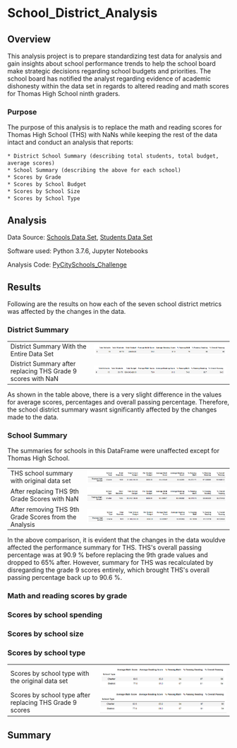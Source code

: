 # School_District_Analysis

## Overview 
This analysis project is to prepare standardizing test data for analysis and gain insights about school performance trends to help the school board make strategic decisions regarding school budgets and priorities. The school board has notified the analyst regarding evidence of academic dishonesty within the data set in regards to altered reading and math scores for Thomas High School ninth graders.

### Purpose 
The purpose of this analysis is to replace the math and reading scores for Thomas High School (THS) with NaNs while keeping the rest of the data intact and conduct an analysis that reports:

    * District School Summary (describing total students, total budget, average scores)
    * School Summary (describing the above for each school)
    * Scores by Grade
    * Scores by School Budget
    * Scores by School Size
    * Scores by School Type


## Analysis 

Data Source: [Schools Data Set](Resources/school_data.csv),
            [Students Data Set](Resources/student_data.csv)

Software used: Python 3.7.6, Jupyter Notebooks

Analysis Code: [PyCitySchools_Challenge](PyCitySchools_Challenge.ipynb)

## Results

Following are the results on how each of the seven school district metrics was affected by the changes in the data.


### District Summary

|           |          |
|-----------|----------|        
|District Summary With the Entire Data Set   |![Original School District Summary](Images/School_District_Summary_Original.PNG)|
|District Summary after replacing THS Grade 9 scores with NaN|![New School District Summary](Images/School_District_Summary_Challenge.PNG)|

As shown in the table above, there is a very slight difference in the values for average scores, percentages and overall passing percentage. Therefore, the school district summary wasnt significantly affected by the changes made to the data. 

### School Summary

The summaries for schools in this DataFrame were unaffected except for Thomas High School.  

|    |    |
|----|----|
|THS school summary with original data set|![Original School Summary](Images/School_Summary_Original.PNG)|
|After replacing THS 9th Grade Scores with NaN|![New School Summary](Images/School_Summary_Challenge.PNG)|
|After removing THS 9th Grade Scores from the Analysis|![After removing Grade 9 from Total Student](Images/School_Summary_ChallengeAfter.PNG)|

In the above comparison, it is evident that the changes in the data wouldve affected the performance summary for THS. THS's overall passing percentage was at 90.9 % before replacing the 9th grade values and dropped to 65% after. However, summary for THS was recalculated by disregarding the grade 9 scores entirely, which brought THS's overall passing percentage back up to 90.6 %.
 
[//]: # "How does replacing the ninth graders’ math and reading scores affect Thomas High School’s performance relative to the other schools?"


### Math and reading scores by grade
    
### Scores by school spending
    
### Scores by school size

### Scores by school type

|           |          |
|-----------|----------|        
|Scores by school type with the original data set   |![Original School Type Summary](Images/School_Type_Original.PNG)|
|Scores by school type after replacing THS Grade 9 scores|![New School Type Summary](Images/School_Type_Challenge.PNG)|
     

## Summary

[//]: # "Summarize four major changes in the updated school district analysis after reading and math scores for the ninth grade at Thomas High School have been replaced with NaNs.
There is a statement summarizing four major changes to the school district analysis after reading and math scores have been replaced"

### 





### 
